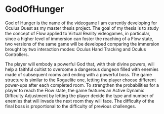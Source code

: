# GodOfHunger

God of Hunger is the name of the videogame I am currently developing for Oculus Quest as my master thesis project. The goal of my thesis is to study the concept of Flow applied to Virtual Reality videogames, in particular, since a higher level of immersion can foster the reaching of a Flow state, two versions of the same game will be developed comparing the immersion brought by two interaction modes: Oculus Hand Tracking and Oculus Controllers.

The player will embody a powerful God that, with their divine powers, will help a faithful cultist to overcome a dangerous dungeon filled with enemies made of subsequent rooms and ending with a powerful boss. The game structure is similar to the Roguelite one, letting the player choose different power-ups after each completed room.
To strengthen the probabilities for a player to reach the Flow state, the game features an Active Dynamic Difficulty Adjustment by letting the player decide the type and number of enemies that will invade the next room they will face. The difficulty of the final boss is proportional to the difficulty of previous challenges.
